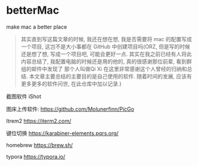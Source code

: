 # betterMac
make mac a better place
>  其实直到写这篇文章的时候, 我还在想在想, 我是否需要将 mac 的配置写成一个项目, 这岂不是大小事都在 GitHub 中创建项目吗(ORZ, 但是写的时候还是想了想, 写成一个项目吧, 可能会更好一点.
其实在我之前已经有人将此内容总结了, 我配置电脑的时候还是用的他的, 真的很感谢那位前辈,  看到群组的邮件中发现了 那个人叫做Qi Xi 在这里非常感谢这个人曾经的归纳和总结. 本文章主要总结的主要目的是自己使用的软件. 随着时间的发展, 应该有更多更多的软件问世, 在此仓库中加以记录.)

截图软件
iShot

图床上传软件:
https://github.com/Molunerfinn/PicGo

Itrem2
https://iterm2.com/

键位切换
https://karabiner-elements.pqrs.org/


homebrew
https://brew.sh/

typora
https://typora.io/
